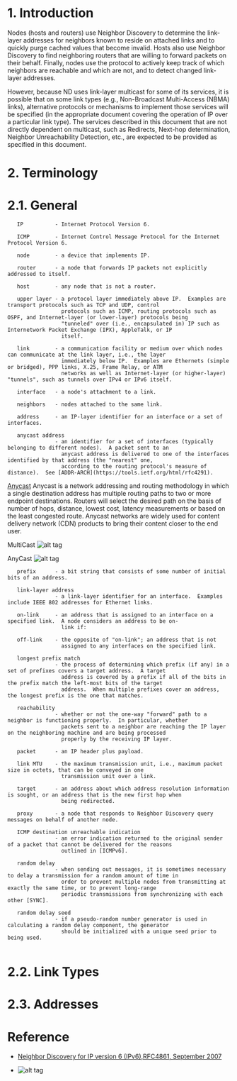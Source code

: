 # 1.  Introduction
Nodes (hosts and routers) use Neighbor Discovery to determine the link-layer addresses for neighbors known to reside on attached links and to quickly purge cached values that become invalid.
Hosts also use Neighbor Discovery to find neighboring routers that are willing to forward packets on their behalf.
Finally, nodes use the protocol to actively keep track of which neighbors are reachable and which are not, and to detect changed link-layer addresses.

However, because ND uses link-layer multicast for some of its services, it is possible that on some link types (e.g., Non-Broadcast Multi-Access (NBMA) links), alternative protocols or mechanisms to implement those services will be specified (in the appropriate document covering the operation of IP over a particular link type).
The services described in this document that are not directly dependent on multicast, such as Redirects, Next-hop determination, Neighbor Unreachability Detection, etc., are expected to be provided as specified in this document.

# 2.  Terminology
# 2.1.  General
```
   IP          - Internet Protocol Version 6.

   ICMP        - Internet Control Message Protocol for the Internet Protocol Version 6.                 

   node        - a device that implements IP.

   router      - a node that forwards IP packets not explicitly addressed to itself.                 

   host        - any node that is not a router.

   upper layer - a protocol layer immediately above IP.  Examples are transport protocols such as TCP and UDP, control
                 protocols such as ICMP, routing protocols such as OSPF, and Internet-layer (or lower-layer) protocols being
                 "tunneled" over (i.e., encapsulated in) IP such as Internetwork Packet Exchange (IPX), AppleTalk, or IP
                 itself.

   link        - a communication facility or medium over which nodes can communicate at the link layer, i.e., the layer
                 immediately below IP.  Examples are Ethernets (simple or bridged), PPP links, X.25, Frame Relay, or ATM
                 networks as well as Internet-layer (or higher-layer) "tunnels", such as tunnels over IPv4 or IPv6 itself.
   
   interface   - a node's attachment to a link.

   neighbors   - nodes attached to the same link.

   address     - an IP-layer identifier for an interface or a set of interfaces.

   anycast address
               - an identifier for a set of interfaces (typically belonging to different nodes).  A packet sent to an
                 anycast address is delivered to one of the interfaces identified by that address (the "nearest" one,
                 according to the routing protocol's measure of distance).  See [ADDR-ARCH](https://tools.ietf.org/html/rfc4291).
```
[Anycast](https://en.wikipedia.org/wiki/Anycast)
Anycast is a network addressing and routing methodology in which a single destination address has multiple routing paths to two or more endpoint destinations. Routers will select the desired path on the basis of number of hops, distance, lowest cost, latency measurements or based on the least congested route. Anycast networks are widely used for content delivery network (CDN) products to bring their content closer to the end user. 

MultiCast
![alt tag](https://upload.wikimedia.org/wikipedia/commons/3/30/Multicast.svg)

AnyCast
![alt tag](https://upload.wikimedia.org/wikipedia/en/1/18/Anycast-BM.svg)
```
   prefix      - a bit string that consists of some number of initial bits of an address.                 

   link-layer address
               - a link-layer identifier for an interface.  Examples include IEEE 802 addresses for Ethernet links.

   on-link     - an address that is assigned to an interface on a specified link.  A node considers an address to be on-
                 link if:

   off-link    - the opposite of "on-link"; an address that is not
                 assigned to any interfaces on the specified link.

   longest prefix match
               - the process of determining which prefix (if any) in a set of prefixes covers a target address.  A target
                 address is covered by a prefix if all of the bits in the prefix match the left-most bits of the target
                 address.  When multiple prefixes cover an address, the longest prefix is the one that matches.
   
   reachability
               - whether or not the one-way "forward" path to a neighbor is functioning properly.  In particular, whether
                 packets sent to a neighbor are reaching the IP layer on the neighboring machine and are being processed
                 properly by the receiving IP layer.

   packet      - an IP header plus payload.

   link MTU    - the maximum transmission unit, i.e., maximum packet size in octets, that can be conveyed in one
                 transmission unit over a link.

   target      - an address about which address resolution information is sought, or an address that is the new first hop when
                 being redirected.

   proxy       - a node that responds to Neighbor Discovery query messages on behalf of another node.
                 
   ICMP destination unreachable indication
               - an error indication returned to the original sender of a packet that cannot be delivered for the reasons
                 outlined in [ICMPv6].

   random delay
               - when sending out messages, it is sometimes necessary to delay a transmission for a random amount of time in
                 order to prevent multiple nodes from transmitting at exactly the same time, or to prevent long-range
                 periodic transmissions from synchronizing with each other [SYNC].
                 
   random delay seed
               - if a pseudo-random number generator is used in calculating a random delay component, the generator
                 should be initialized with a unique seed prior to being used.
                 
```
# 2.2.  Link Types

# 2.3.  Addresses

Reference
==============================
* [Neighbor Discovery for IP version 6 (IPv6),RFC4861, September 2007](https://tools.ietf.org/html/rfc4861)

* []()
![alt tag]()
